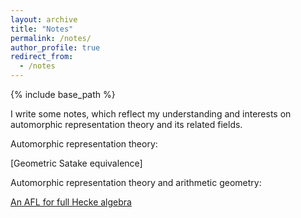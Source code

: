 ```yaml
---
layout: archive
title: "Notes"
permalink: /notes/
author_profile: true
redirect_from:
  - /notes
---
```


{% include base_path %}

I write some notes, which reflect my understanding and interests on automorphic representation theory and its related fields. 


Automorphic representation theory:


[Geometric Satake equivalence]


Automorphic representation theory and arithmetic geometry:


[An AFL for full Hecke algebra](files/AFL.pdf)
